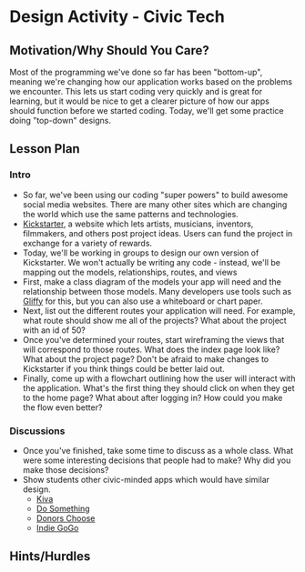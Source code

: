 # Design Activity - Civic Tech

## Motivation/Why Should You Care?

Most of the programming we've done so far has been "bottom-up", meaning we're changing how our application works based on the problems we encounter. This lets us start coding very quickly and is great for learning, but it would be nice to get a clearer picture of how our apps should function before we started coding. Today, we'll get some practice doing "top-down" designs. 

## Lesson Plan

### Intro

+ So far, we've been using our coding "super powers" to build awesome social media websites. There are many other sites which are changing the world which use the same patterns and technologies.
+ [Kickstarter](http://www.kickstarter.org), a website which lets artists, musicians, inventors, filmmakers, and others post project ideas. Users can fund the project in exchange for a variety of rewards. 
+ Today, we'll be working in groups to design our own version of Kickstarter. We won't actually be writing any code - instead, we'll be mapping out the models, relationships, routes, and views 
+ First, make a class diagram of the models your app will need and the relationship between those models. Many developers use tools such as [Gliffy](http://www.gliffy.com) for this, but you can also use a whiteboard or chart paper.
+ Next, list out the different routes your application will need. For example, what route should show me all of the projects? What about the project with an id of 50?
+ Once you've determined your routes, start wireframing the views that will correspond to those routes. What does the index page look like? What about the project page? Don't be afraid to make changes to Kickstarter if you think things could be better laid out. 
+ Finally, come up with a flowchart outlining how the user will interact with the application. What's the first thing they should click on when they get to the home page? What about after logging in? How could you make the flow even better? 

### Discussions

+ Once you've finished, take some time to discuss as a whole class. What were some interesting decisions that people had to make? Why did you make those decisions? 
+ Show students other civic-minded apps which would have similar design.
	+ [Kiva](http://www.kiva.org)
	+ [Do Something](http://www.dosomething.org)
	+ [Donors Choose](http://www.donorschoose.org)
	+ [Indie GoGo](http://www.indiegogo.com)

## Hints/Hurdles




